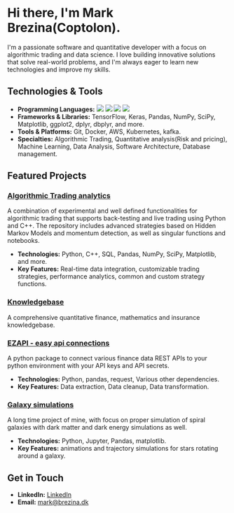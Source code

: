 # Hi there, I'm Mark Brezina(Coptolon).

I'm a passionate software and quantitative developer with a focus on algorithmic trading and data science. I love building innovative solutions that solve real-world problems, and I'm always eager to learn new technologies and improve my skills.

## Technologies & Tools

- **Programming Languages:**
![](https://img.shields.io/badge/Code-Python-informational?style=flat&logo=python&logoColor=white&color=2bbc8a)
![](https://img.shields.io/badge/Code-C++-informational?style=flat&logo=cplusplus&logoColor=white&color=2bbc8a)
![](https://img.shields.io/badge/Code-SQL-informational?style=flat&logo=MySQL&logoColor=white&color=2bbc8a)
![](https://img.shields.io/badge/Code-R-informational?style=flat&logo=R&logoColor=white&color=2bbc8a)
- **Frameworks & Libraries:** TensorFlow, Keras, Pandas, NumPy, SciPy, Matplotlib, ggplot2, dplyr, dbplyr, and more.
- **Tools & Platforms:** Git, Docker, AWS, Kubernetes, kafka.
- **Specialties:** Algorithmic Trading, Quantitative analysis(Risk and pricing), Machine Learning, Data Analysis, Software Architecture, Database management.

## Featured Projects

### [Algorithmic Trading analytics](https://github.com/CopenhagenToLondon/TMRW)
A combination of experimental and well defined functionalities for algorithmic trading that supports back-testing and live trading using Python and C++. The repository includes advanced strategies based on Hidden Markov Models and momentum detection, as well as singular functions and notebooks.

- **Technologies:** Python, C++, SQL, Pandas, NumPy, SciPy, Matplotlib, and more.
- **Key Features:** Real-time data integration, customizable trading strategies, performance analytics, common and custom strategy functions.

### [Knowledgebase](https://github.com/CopenhagenToLondon/Knowledgebase)
A comprehensive quantitative finance, mathematics and insurance knowledgebase.


### [EZAPI - easy api connections](https://github.com/CopenhagenToLondon/EZAPI)
A python package to connect various finance data REST APIs to your python environment with your API keys and API secrets.

- **Technologies:** Python, pandas, request, Various other dependencies.
- **Key Features:** Data extraction, Data cleanup, Data transformation.

### [Galaxy simulations](https://github.com/CopenhagenToLondon/Galaksim)
A long time project of mine, with focus on proper simulation of spiral galaxies with dark matter and dark energy simulations as well.

- **Technologies:** Python, Jupyter, Pandas, matplotlib.
- **Key Features:** animations and trajectory simulations for stars rotating around a galaxy.


## Get in Touch

- **LinkedIn:** [LinkedIn](https://www.linkedin.com/in/markdbrezina/)
- **Email:** [mark@brezina.dk](mailto:mark@brezina.dk)


